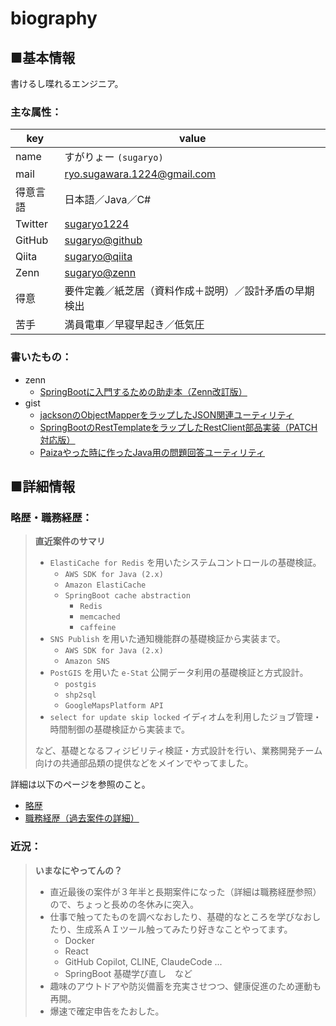 # biography

## ■基本情報

書けるし喋れるエンジニア。

### 主な属性：

|key|value|
|----|----|
|name|すがりょー `(sugaryo)`|
|mail|ryo.sugawara.1224@gmail.com|
|得意言語|日本語／Java／C#|
|Twitter|[sugaryo1224](https://twitter.com/sugaryo1224)|
|GitHub|[sugaryo@github](https://github.com/sugaryo)|
|Qiita|[sugaryo@qiita](https://qiita.com/sugaryo)|
|Zenn|[sugaryo@zenn](https://zenn.dev/sugaryo)|
|得意|要件定義／紙芝居（資料作成＋説明）／設計矛盾の早期検出|
|苦手|満員電車／早寝早起き／低気圧|

### 書いたもの：

- zenn
  - [SpringBootに入門するための助走本（Zenn改訂版）](https://zenn.dev/sugaryo/books/spring-boot-run-up)
- gist
  - [jacksonのObjectMapperをラップしたJSON関連ユーティリティ](https://gist.github.com/sugaryo/0237c1a334f80e8fc6ca75b36393536a)
  - [SpringBootのRestTemplateをラップしたRestClient部品実装（PATCH対応版）](https://gist.github.com/sugaryo/18653b1bb84bad2d1a1e59f0a68b89c3)
  - [Paizaやった時に作ったJava用の問題回答ユーティリティ](https://gist.github.com/sugaryo/e2aafb97f04c947670ec1d9b767ae04c)

## ■詳細情報

### 略歴・職務経歴：

> **直近案件のサマリ**
> - `ElastiCache for Redis` を用いたシステムコントロールの基礎検証。
>   - `AWS SDK for Java (2.x)`
>   - `Amazon ElastiCache`
>   - `SpringBoot cache abstraction`
>     - `Redis`
>     - `memcached`
>     - `caffeine`
> - `SNS Publish` を用いた通知機能群の基礎検証から実装まで。
>   - `AWS SDK for Java (2.x)`
>   - `Amazon SNS`
> - `PostGIS` を用いた `e-Stat` 公開データ利用の基礎検証と方式設計。
>   - `postgis`
>   - `shp2sql`
>   - `GoogleMapsPlatform API`
> - `select for update skip locked` イディオムを利用したジョブ管理・時間制御の基礎検証から実装まで。
> 
> など、基礎となるフィジビリティ検証・方式設計を行い、業務開発チーム向けの共通部品類の提供などをメインでやってました。

詳細は以下のページを参照のこと。

- [略歴](career.md)
- [職務経歴（過去案件の詳細）](business.md)

### 近況：

> **いまなにやってんの？**  
> - 直近最後の案件が３年半と長期案件になった（詳細は職務経歴参照）ので、ちょっと長めの冬休みに突入。
> - 仕事で触ってたものを調べなおしたり、基礎的なところを学びなおしたり、生成系ＡＩツール触ってみたり好きなことやってます。
>   - Docker
>   - React
>   - GitHub Copilot, CLINE, ClaudeCode ...
>   - SpringBoot 基礎学び直し　など
> - 趣味のアウトドアや防災備蓄を充実させつつ、健康促進のため運動も再開。
> - 爆速で確定申告をたおした。


